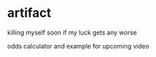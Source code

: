 # artifact

killing myself soon if my luck gets any worse

odds calculator and example for upcoming video
